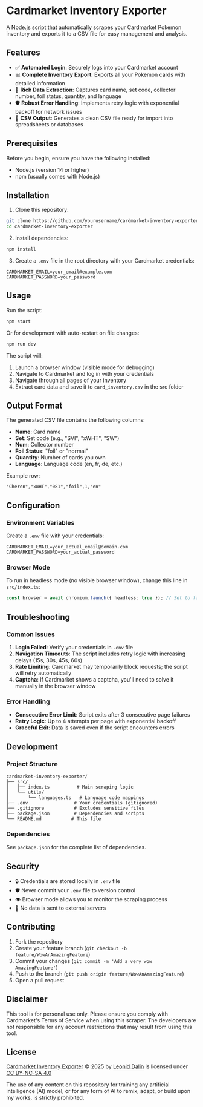 # Cardmarket Inventory Exporter

A Node.js script that automatically scrapes your Cardmarket Pokemon inventory and exports it to a CSV file for easy management and analysis.

## Features

- ✅ **Automated Login**: Securely logs into your Cardmarket account
- 📊 **Complete Inventory Export**: Exports all your Pokemon cards with detailed information
- 📝 **Rich Data Extraction**: Captures card name, set code, collector number, foil status, quantity, and language
- 🛡️ **Robust Error Handling**: Implements retry logic with exponential backoff for network issues
- 📁 **CSV Output**: Generates a clean CSV file ready for import into spreadsheets or databases

## Prerequisites

Before you begin, ensure you have the following installed:
- Node.js (version 14 or higher)
- npm (usually comes with Node.js)

## Installation

1. Clone this repository:
```bash
git clone https://github.com/yourusername/cardmarket-inventory-exporter.git
cd cardmarket-inventory-exporter
```

2. Install dependencies:
```bash
npm install
```

3. Create a `.env` file in the root directory with your Cardmarket credentials:
```env
CARDMARKET_EMAIL=your_email@example.com
CARDMARKET_PASSWORD=your_password
```

## Usage

Run the script:
```bash
npm start
```

Or for development with auto-restart on file changes:
```bash
npm run dev
```

The script will:
1. Launch a browser window (visible mode for debugging)
2. Navigate to Cardmarket and log in with your credentials
3. Navigate through all pages of your inventory
4. Extract card data and save it to `card_inventory.csv` in the src folder

## Output Format

The generated CSV file contains the following columns:
- **Name**: Card name
- **Set**: Set code (e.g., "SVI", "xWHT", "SW")
- **Num**: Collector number
- **Foil Status**: "foil" or "normal"
- **Quantity**: Number of cards you own
- **Language**: Language code (en, fr, de, etc.)

Example row:
```
"Cheren","xWHT","081","foil",1,"en"
```

## Configuration

### Environment Variables

Create a `.env` file with your credentials:
```env
CARDMARKET_EMAIL=your_actual_email@domain.com
CARDMARKET_PASSWORD=your_actual_password
```

### Browser Mode

To run in headless mode (no visible browser window), change this line in `src/index.ts`:
```typescript
const browser = await chromium.launch({ headless: true }); // Set to false for debugging
```

## Troubleshooting

### Common Issues

1. **Login Failed**: Verify your credentials in `.env` file
2. **Navigation Timeouts**: The script includes retry logic with increasing delays (15s, 30s, 45s, 60s)
3. **Rate Limiting**: Cardmarket may temporarily block requests; the script will retry automatically
4. **Captcha**: If Cardmarket shows a captcha, you'll need to solve it manually in the browser window

### Error Handling

- **Consecutive Error Limit**: Script exits after 3 consecutive page failures
- **Retry Logic**: Up to 4 attempts per page with exponential backoff
- **Graceful Exit**: Data is saved even if the script encounters errors

## Development

### Project Structure

```
cardmarket-inventory-exporter/
├── src/
│   ├── index.ts          # Main scraping logic
│   └── utils/
│       └── languages.ts   # Language code mappings
├── .env                 # Your credentials (gitignored)
├── .gitignore           # Excludes sensitive files
├── package.json         # Dependencies and scripts
└── README.md           # This file
```

### Dependencies

See `package.json` for the complete list of dependencies.

## Security

- 🔒 Credentials are stored locally in `.env` file
- 🛡️ Never commit your `.env` file to version control
- 👁️ Browser mode allows you to monitor the scraping process
- 🚫 No data is sent to external servers

## Contributing

1. Fork the repository
2. Create your feature branch (`git checkout -b feature/WowAnAmazingFeature`)
3. Commit your changes (`git commit -m 'Add a very wow AmazingFeature'`)
4. Push to the branch (`git push origin feature/WowAnAmazingFeature`)
5. Open a pull request

## Disclaimer

This tool is for personal use only. Please ensure you comply with Cardmarket's Terms of Service when using this scraper. The developers are not responsible for any account restrictions that may result from using this tool.

## License

<a href="https://github.com/leonid-dalin/cardmarket-inventory-exporter/">Cardmarket Inventory Exporter</a> © 2025 by <a href="https://github.com/leonid-dalin/">Leonid Dalin</a> is licensed under <a href="https://creativecommons.org/licenses/by-nc-sa/4.0/">CC BY-NC-SA 4.0</a><img src="https://mirrors.creativecommons.org/presskit/icons/cc.svg" alt="" style="max-width: 1em;max-height:1em;margin-left: .2em;"><img src="https://mirrors.creativecommons.org/presskit/icons/by.svg" alt="" style="max-width: 1em;max-height:1em;margin-left: .2em;"><img src="https://mirrors.creativecommons.org/presskit/icons/nc.svg" alt="" style="max-width: 1em;max-height:1em;margin-left: .2em;"><img src="https://mirrors.creativecommons.org/presskit/icons/sa.svg" alt="" style="max-width: 1em;max-height:1em;margin-left: .2em;">

The use of any content on this repository for training any artificial intelligence (AI) model, or for any form of AI to remix, adapt, or build upon my works, is strictly prohibited.